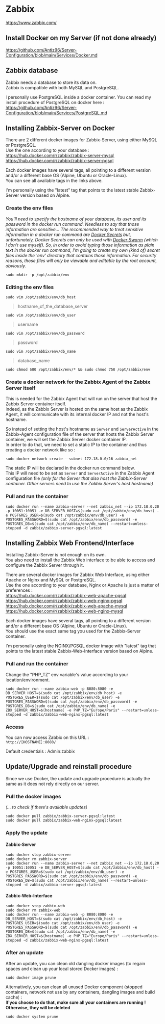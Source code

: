 # Zabbix

https://www.zabbix.com/

## Install Docker on my Server (if not done already)

https://github.com/Antiz96/Server-Configuration/blob/main/Services/Docker.md

## Zabbix database 

Zabbix needs a database to store its data on.  
Zabbix is compatible with both MySQL and PostgreSQL.  
  
I personally use PostgreSQL inside a docker container.
You can read my install procedure of PostgreSQL on docker here : https://github.com/Antiz96/Server-Configuration/blob/main/Services/PostgreSQL.md

## Installing Zabbix-Server on Docker

There are 2 different docker images for Zabbix-Server, using either MySQL or PostgreSQL.  
Use the one according to your database :  
https://hub.docker.com/r/zabbix/zabbix-server-mysql  
https://hub.docker.com/r/zabbix/zabbix-server-pgsql  
  
Each docker images have several tags, all pointing to a different version and/or a different base OS (Alpine, Ubuntu or Oracle-Linux).  
You can see all available tags in the links above.  
  
I'm personally using the "latest" tag that points to the latest stable Zabbix-Server version based on Alpine.  

### Create the env files

*You'll need to specify the hostname of your database, its user and its password in the docker run command. Needless to say that those information are sensitive... The recommended way to treat sensitive information in a docker run command are [Docker Secrets](https://docs.docker.com/engine/swarm/secrets/) but, unfortunately, Docker Secrets can only be used with [Docker Swarm](https://www.sumologic.com/glossary/docker-swarm/) (which I don't use myself).*
*So, in order to avoid typing those information as plain text in the docker run command, I'm going to create my own (kind of) secret files inside the 'env' directory that contains those information. For security reasons, those files will only be viewable and editable by the root account, obviously.*

```
sudo mkdir -p /opt/zabbix/env
```

### Editing the env files

```
sudo vim /opt/zabbix/env/db_host
```
> hostname_of_the_database_server

```
sudo vim /opt/zabbix/env/db_user
```
> username

```
sudo vim /opt/zabbix/env/db_password
```
> password

```
sudo vim /opt/zabbix/env/db_name
```
> database_name

```
sudo chmod 600 /opt/zabbix/env/* && sudo chmod 750 /opt/zabbix/env
```

### Create a docker network for the Zabbix Agent of the Zabbix Server itself

This is needed for the Zabbix Agent that will run on the server that host the Zabbix Server container itself.  
Indeed, as the Zabbix Server is hosted on the same host as the Zabbix Agent, it will communicate with its internal docker IP and not the host's hostname.  
  
So instead of setting the host's hostname as `Server` and `ServerActive` in the Zabbix-Agent configuration file of the server that hosts the Zabbix Server container, we will set the Zabbix Server docker container IP.  
In order to do that, we need to set a static IP to the container and thus creating a docker network like so :  
  
```
sudo docker network create --subnet 172.18.0.0/16 zabbix_net
```

The static IP will be declared in the docker run command below.  
This IP will need to be set as `Server` and `ServerActive` in the Zabbix Agent configuration file *(only for the Server that also host the Zabbix-Server container. Other servers need to use the Zabbix Server's host hostname)*


### Pull and run the container 

```
sudo docker run --name zabbix-server --net zabbix_net --ip 172.18.0.20 -p 10051:10051 -e DB_SERVER_HOST=$(sudo cat /opt/zabbix/env/db_host) -e POSTGRES_USER=$(sudo cat /opt/zabbix/env/db_user) -e POSTGRES_PASSWORD=$(sudo cat /opt/zabbix/env/db_password) -e POSTGRES_DB=$(sudo cat /opt/zabbix/env/db_name) --restart=unless-stopped -d zabbix/zabbix-server-pgsql:latest 
```

## Installing Zabbix Web Frontend/Interface

Installing Zabbix-Server is not enough on its own.  
You also need to install the Zabbix Web interface to be able to access and configure the Zabbix Server through it.  
  
There are several docker images for Zabbix Web Interface, using either Apache or Nginx and MySQL or PostgreSQL.  
Use the one according to your database, Nginx or Apache is just a matter of preferences :   
https://hub.docker.com/r/zabbix/zabbix-web-apache-pgsql  
https://hub.docker.com/r/zabbix/zabbix-web-nginx-pgsql  
https://hub.docker.com/r/zabbix/zabbix-web-apache-mysql  
https://hub.docker.com/r/zabbix/zabbix-web-nginx-mysql  
  
Each docker images have several tags, all pointing to a different version and/or a different base OS (Alpine, Ubuntu or Oracle-Linux).  
You should use the exact same tag you used for the Zabbix-Server container.  
  
I'm personally using the NGINX/PGSQL docker image with "latest" tag that points to the latest stable Zabbix-Web-Interface version based on Alpine.  

### Pull and run the container

Change the "PHP_TZ" env variable's value according to your location/environment.

```
sudo docker run --name zabbix-web -p 8080:8080 -e DB_SERVER_HOST=$(sudo cat /opt/zabbix/env/db_host) -e POSTGRES_USER=$(sudo cat /opt/zabbix/env/db_user) -e POSTGRES_PASSWORD=$(sudo cat /opt/zabbix/env/db_password) -e POSTGRES_DB=$(sudo cat /opt/zabbix/env/db_name) -e ZBX_SERVER_HOST=$(hostname) -e PHP_TZ="Europe/Paris" --restart=unless-stopped -d zabbix/zabbix-web-nginx-pgsql:latest
```

### Access

You can now access Zabbix on this URL :  
`http://[HOSTNAME]:8080/`

Default credentials : Admin:zabbix

## Update/Upgrade and reinstall procedure

Since we use Docker, the update and upgrade procedure is actually the same as it does not rely directly on our server.  

### Pull the docker images 

*(... to check if there's available updates)*  

```
sudo docker pull zabbix/zabbix-server-pgsql:latest
sudo docker pull zabbix/zabbix-web-nginx-pgsql:latest 
```

### Apply the update

#### Zabbix-Server

```
sudo docker stop zabbix-server
sudo docker rm zabbix-server
sudo docker run --name zabbix-server --net zabbix_net --ip 172.18.0.20 -p 10051:10051 -e DB_SERVER_HOST=$(sudo cat /opt/zabbix/env/db_host) -e POSTGRES_USER=$(sudo cat /opt/zabbix/env/db_user) -e POSTGRES_PASSWORD=$(sudo cat /opt/zabbix/env/db_password) -e POSTGRES_DB=$(sudo cat /opt/zabbix/env/db_name) --restart=unless-stopped -d zabbix/zabbix-server-pgsql:latest 
```

#### Zabbix-Web-Interface

```
sudo docker stop zabbix-web
sudo docker rm zabbix-web
sudo docker run --name zabbix-web -p 8080:8080 -e DB_SERVER_HOST=$(sudo cat /opt/zabbix/env/db_host) -e POSTGRES_USER=$(sudo cat /opt/zabbix/env/db_user) -e POSTGRES_PASSWORD=$(sudo cat /opt/zabbix/env/db_password) -e POSTGRES_DB=$(sudo cat /opt/zabbix/env/db_name) -e ZBX_SERVER_HOST=$(hostname) -e PHP_TZ="Europe/Paris" --restart=unless-stopped -d zabbix/zabbix-web-nginx-pgsql:latest
```

### After an update 

After an update, you can clean old dangling docker images (to regain spaces and clean up your local stored Docker images) :  

```
sudo docker image prune
```

Alternatively, you can clean all unused Docker component (stopped containers, network not use by any containers, dangling images and build cache) :  
**If you choose to do that, make sure all your containers are running ! Otherwise, they will be deleted**

```
sudo docker system prune
```
